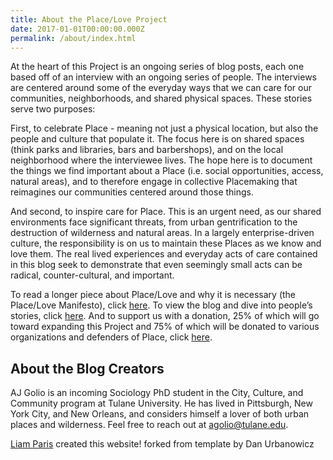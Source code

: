 ```yaml
---
title: About the Place/Love Project
date: 2017-01-01T00:00:00.000Z
permalink: /about/index.html
---
```

At the heart of this Project is an ongoing series of blog posts, each one based off of an interview with an ongoing series of people. The interviews are centered around some of the everyday ways that we can care for our communities, neighborhoods, and shared physical spaces. These stories serve two purposes:

First, to celebrate Place - meaning not just a physical location, but also the people and culture that populate it. The focus here is on shared spaces (think parks and libraries, bars and barbershops), and on the local neighborhood where the interviewee lives. The hope here is to document the things we find important about a Place (i.e. social opportunities, access, natural areas), and to therefore engage in collective Placemaking that reimagines our communities centered around those things.

And second, to inspire care for Place. This is an urgent need, as our shared environments face significant threats, from urban gentrification to the destruction of wilderness and natural areas. In a largely enterprise-driven culture, the responsibility is on us to maintain these Places as we know and love them. The real lived experiences and everyday acts of care contained in this blog seek to demonstrate that even seemingly small acts can be radical, counter-cultural, and important.

To read a longer piece about Place/Love and why it is necessary (the Place/Love Manifesto), click [here](/manifesto). To view the blog and dive into people’s stories, click [here](/). And to support us with a donation, 25% of which will go toward expanding this Project and 75% of which will be donated to various organizations and defenders of Place, click [here](/support).



## About the Blog Creators

AJ Golio is an incoming Sociology PhD student in the City, Culture, and Community program at Tulane University. He has lived in Pittsburgh, New York City, and New Orleans, and considers himself a lover of both urban places and wilderness. Feel free to reach out at [agolio@tulane.edu](mailto:agolio@tulane.edu). 

[Liam Paris](https://www.liamparis.com) created this website! forked from template by Dan Urbanowicz